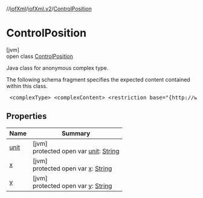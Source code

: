 //[iofXml](../../../index.md)/[iofXml.v2](../index.md)/[ControlPosition](index.md)

# ControlPosition

[jvm]\
open class [ControlPosition](index.md)

<p>Java class for anonymous complex type. <p>The following schema fragment specifies the expected content contained within this class. <pre> &lt;complexType&gt; &lt;complexContent&gt; &lt;restriction base="{http://www.w3.org/2001/XMLSchema}anyType"&gt; &lt;attribute name="x" use="required" type="{http://www.w3.org/2001/XMLSchema}anySimpleType" /&gt; &lt;attribute name="y" use="required" type="{http://www.w3.org/2001/XMLSchema}anySimpleType" /&gt; &lt;attribute name="unit" default="m"&gt; &lt;simpleType&gt; &lt;restriction base="{http://www.w3.org/2001/XMLSchema}token"&gt; &lt;enumeration value="m"/&gt; &lt;enumeration value="ft"/&gt; &lt;enumeration value="km"/&gt; &lt;enumeration value="WGS-84"/&gt; &lt;enumeration value="other"/&gt; &lt;/restriction&gt; &lt;/simpleType&gt; &lt;/attribute&gt; &lt;/restriction&gt; &lt;/complexContent&gt; &lt;/complexType&gt; </pre>

## Properties

| Name | Summary |
|---|---|
| [unit](unit.md) | [jvm]<br>protected open var [unit](unit.md): [String](https://docs.oracle.com/javase/8/docs/api/java/lang/String.html) |
| [x](x.md) | [jvm]<br>protected open var [x](x.md): [String](https://docs.oracle.com/javase/8/docs/api/java/lang/String.html) |
| [y](y.md) | [jvm]<br>protected open var [y](y.md): [String](https://docs.oracle.com/javase/8/docs/api/java/lang/String.html) |
